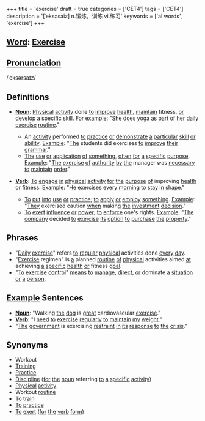+++
title = 'exercise'
draft = true
categories = ['CET4']
tags = ['CET4']
description = '[ˈeksəsaiz] n.锻炼，训练 vi.练习'
keywords = ['ai words', 'exercise']
+++

## [Word](/en/post/word/): [Exercise](/en/post/exercise/)

## [Pronunciation](/en/post/pronunciation/)
/ˈeksərsaɪz/

## Definitions
- **[Noun](/en/post/noun/)**: [Physical](/en/post/physical/) [activity](/en/post/activity/) done [to](/en/post/to/) [improve](/en/post/improve/) [health](/en/post/health/), [maintain](/en/post/maintain/) fitness, [or](/en/post/or/) [develop](/en/post/develop/) [a](/en/post/a/) [specific](/en/post/specific/) [skill](/en/post/skill/). [For](/en/post/for/) [example](/en/post/example/): "[She](/en/post/she/) does yoga [as](/en/post/as/) [part](/en/post/part/) [of](/en/post/of/) [her](/en/post/her/) [daily](/en/post/daily/) [exercise](/en/post/exercise/) [routine](/en/post/routine/)."
  - An [activity](/en/post/activity/) performed [to](/en/post/to/) [practice](/en/post/practice/) [or](/en/post/or/) [demonstrate](/en/post/demonstrate/) [a](/en/post/a/) [particular](/en/post/particular/) [skill](/en/post/skill/) [or](/en/post/or/) [ability](/en/post/ability/). [Example](/en/post/example/): "[The](/en/post/the/) students did exercises [to](/en/post/to/) [improve](/en/post/improve/) [their](/en/post/their/) [grammar](/en/post/grammar/)."
  - [The](/en/post/the/) [use](/en/post/use/) [or](/en/post/or/) [application](/en/post/application/) [of](/en/post/of/) [something](/en/post/something/), [often](/en/post/often/) [for](/en/post/for/) [a](/en/post/a/) [specific](/en/post/specific/) [purpose](/en/post/purpose/). [Example](/en/post/example/): "[The](/en/post/the/) [exercise](/en/post/exercise/) [of](/en/post/of/) [authority](/en/post/authority/) [by](/en/post/by/) [the](/en/post/the/) manager was [necessary](/en/post/necessary/) [to](/en/post/to/) [maintain](/en/post/maintain/) [order](/en/post/order/)."
  
- **[Verb](/en/post/verb/)**: [To](/en/post/to/) [engage](/en/post/engage/) [in](/en/post/in/) [physical](/en/post/physical/) [activity](/en/post/activity/) [for](/en/post/for/) [the](/en/post/the/) [purpose](/en/post/purpose/) [of](/en/post/of/) improving [health](/en/post/health/) [or](/en/post/or/) fitness. [Example](/en/post/example/): "[He](/en/post/he/) exercises [every](/en/post/every/) [morning](/en/post/morning/) [to](/en/post/to/) [stay](/en/post/stay/) [in](/en/post/in/) [shape](/en/post/shape/)."
  - [To](/en/post/to/) [put](/en/post/put/) [into](/en/post/into/) [use](/en/post/use/) [or](/en/post/or/) [practice](/en/post/practice/); [to](/en/post/to/) [apply](/en/post/apply/) [or](/en/post/or/) [employ](/en/post/employ/) [something](/en/post/something/). [Example](/en/post/example/): "[They](/en/post/they/) exercised caution [when](/en/post/when/) making [the](/en/post/the/) [investment](/en/post/investment/) [decision](/en/post/decision/)."
  - [To](/en/post/to/) [exert](/en/post/exert/) [influence](/en/post/influence/) [or](/en/post/or/) [power](/en/post/power/); [to](/en/post/to/) [enforce](/en/post/enforce/) one's rights. [Example](/en/post/example/): "[The](/en/post/the/) [company](/en/post/company/) decided [to](/en/post/to/) [exercise](/en/post/exercise/) [its](/en/post/its/) [option](/en/post/option/) [to](/en/post/to/) [purchase](/en/post/purchase/) [the](/en/post/the/) [property](/en/post/property/)."

## Phrases
- "[Daily](/en/post/daily/) [exercise](/en/post/exercise/)" refers [to](/en/post/to/) [regular](/en/post/regular/) [physical](/en/post/physical/) activities done [every](/en/post/every/) [day](/en/post/day/).
- "[Exercise](/en/post/exercise/) regimen" is [a](/en/post/a/) planned [routine](/en/post/routine/) [of](/en/post/of/) [physical](/en/post/physical/) activities aimed [at](/en/post/at/) achieving [a](/en/post/a/) [specific](/en/post/specific/) [health](/en/post/health/) [or](/en/post/or/) fitness [goal](/en/post/goal/).
- "[To](/en/post/to/) [exercise](/en/post/exercise/) [control](/en/post/control/)" [means](/en/post/means/) [to](/en/post/to/) [manage](/en/post/manage/), [direct](/en/post/direct/), [or](/en/post/or/) dominate [a](/en/post/a/) [situation](/en/post/situation/) [or](/en/post/or/) [a](/en/post/a/) [person](/en/post/person/).

## [Example](/en/post/example/) Sentences
- **[Noun](/en/post/noun/)**: "Walking [the](/en/post/the/) [dog](/en/post/dog/) is [great](/en/post/great/) cardiovascular [exercise](/en/post/exercise/)."
- **[Verb](/en/post/verb/)**: "I [need](/en/post/need/) [to](/en/post/to/) [exercise](/en/post/exercise/) [regularly](/en/post/regularly/) [to](/en/post/to/) [maintain](/en/post/maintain/) [my](/en/post/my/) [weight](/en/post/weight/)."
- "[The](/en/post/the/) [government](/en/post/government/) is exercising [restraint](/en/post/restraint/) [in](/en/post/in/) [its](/en/post/its/) [response](/en/post/response/) [to](/en/post/to/) [the](/en/post/the/) [crisis](/en/post/crisis/)."

## Synonyms
- Workout
- [Training](/en/post/training/)
- [Practice](/en/post/practice/)
- [Discipline](/en/post/discipline/) ([for](/en/post/for/) [the](/en/post/the/) [noun](/en/post/noun/) referring [to](/en/post/to/) [a](/en/post/a/) [specific](/en/post/specific/) [activity](/en/post/activity/))
- [Physical](/en/post/physical/) [activity](/en/post/activity/)
- Workout [routine](/en/post/routine/)
- [To](/en/post/to/) [train](/en/post/train/)
- [To](/en/post/to/) [practice](/en/post/practice/)
- [To](/en/post/to/) [exert](/en/post/exert/) ([for](/en/post/for/) [the](/en/post/the/) [verb](/en/post/verb/) [form](/en/post/form/))
